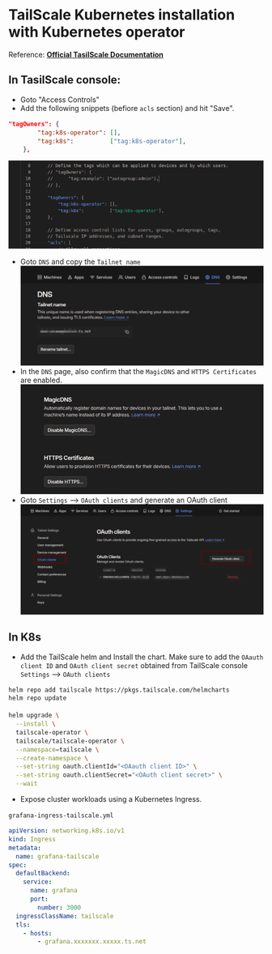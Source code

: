 # TailScale Kubernetes installation with Kubernetes operator

Reference: **[Official TasilScale Documentation](https://tailscale.com/kb/1236/kubernetes-operator?q=operator)**


## In TasilScale console:

- Goto "Access Controls"
- Add the following snippets (befiore ```acls``` section) and hit "Save".
``` json
"tagOwners": {
		"tag:k8s-operator": [],
		"tag:k8s":          ["tag:k8s-operator"],
	},
```
![tag](images/Access-Controls.png)  
- Goto ```DNS``` and copy the ```Tailnet name```
![Tailnet](images/tailnet-name.png)
- In the ```DNS``` page, also confirm that the ```MagicDNS``` and ```HTTPS Certificates``` are enabled.
![magixDNS_HTTPS](images/magic_dns-HTTPS.png)
- Goto ```Settings``` --> ```OAuth clients``` and generate an OAuth client
![OAuth clients](images/OAuth-clients.png)


## In K8s 

- Add the TailScale helm and Install the chart. Make sure to add the ```OAauth client ID``` and ```OAuth client secret``` obtained from TailScale console ```Settings``` --> ```OAuth clients```
``` bash
helm repo add tailscale https://pkgs.tailscale.com/helmcharts
helm repo update

helm upgrade \
  --install \
  tailscale-operator \
  tailscale/tailscale-operator \
  --namespace=tailscale \
  --create-namespace \
  --set-string oauth.clientId="<OAauth client ID>" \
  --set-string oauth.clientSecret="<OAuth client secret>" \
  --wait
```  
- Expose cluster workloads using a Kubernetes Ingress.   

```grafana-ingress-tailscale.yml```

``` yaml
apiVersion: networking.k8s.io/v1
kind: Ingress
metadata:
  name: grafana-tailscale
spec:
  defaultBackend:
    service:
      name: grafana
      port:
        number: 3000
  ingressClassName: tailscale
  tls:
    - hosts:
        - grafana.xxxxxxx.xxxxx.ts.net
```        